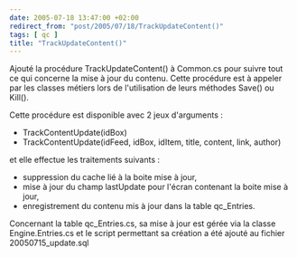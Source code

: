 ```yaml
---
date: 2005-07-18 13:47:00 +02:00
redirect_from: "post/2005/07/18/TrackUpdateContent()"
tags: [ qc ]
title: "TrackUpdateContent()"
---
```


Ajouté la procédure TrackUpdateContent() à Common.cs pour suivre tout ce qui
concerne la mise à jour du contenu. Cette procédure est à appeler par les
classes métiers lors de l'utilisation de leurs méthodes Save() ou Kill().

Cette procédure est disponible avec 2 jeux d'arguments :

* TrackContentUpdate(idBox)
* TrackContentUpdate(idFeed, idBox, idItem, title, content, link,
author)

et elle effectue les traitements suivants :

* suppression du cache lié à la boite mise à jour,
* mise à jour du champ lastUpdate pour l'écran contenant la boite mise à
jour,
* enregistrement du contenu mis à jour dans la table qc_Entries.

Concernant la table qc_Entries.cs, sa mise à jour est gérée via la classe
Engine.Entries.cs et le script permettant sa création a été ajouté au fichier
20050715_update.sql

